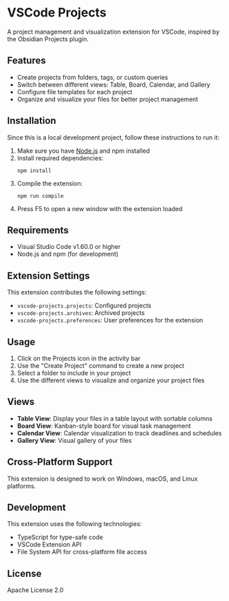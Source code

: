 # VSCode Projects

A project management and visualization extension for VSCode, inspired by the Obsidian Projects plugin.

## Features

- Create projects from folders, tags, or custom queries
- Switch between different views: Table, Board, Calendar, and Gallery
- Configure file templates for each project
- Organize and visualize your files for better project management

## Installation

Since this is a local development project, follow these instructions to run it:

1. Make sure you have [Node.js](https://nodejs.org/) and npm installed
2. Install required dependencies:
   ```
   npm install
   ```
3. Compile the extension:
   ```
   npm run compile
   ```
4. Press F5 to open a new window with the extension loaded

## Requirements

- Visual Studio Code v1.60.0 or higher
- Node.js and npm (for development)

## Extension Settings

This extension contributes the following settings:

* `vscode-projects.projects`: Configured projects
* `vscode-projects.archives`: Archived projects
* `vscode-projects.preferences`: User preferences for the extension

## Usage

1. Click on the Projects icon in the activity bar
2. Use the "Create Project" command to create a new project
3. Select a folder to include in your project
4. Use the different views to visualize and organize your project files

## Views

- **Table View**: Display your files in a table layout with sortable columns
- **Board View**: Kanban-style board for visual task management
- **Calendar View**: Calendar visualization to track deadlines and schedules
- **Gallery View**: Visual gallery of your files

## Cross-Platform Support

This extension is designed to work on Windows, macOS, and Linux platforms.

## Development

This extension uses the following technologies:
- TypeScript for type-safe code
- VSCode Extension API
- File System API for cross-platform file access

## License

Apache License 2.0
